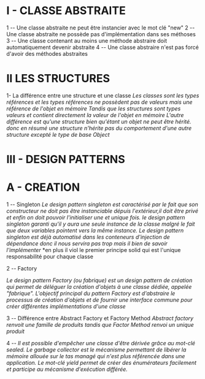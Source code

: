 ﻿# I - CLASSE ABSTRAITE

1 -- Une classe abstraite ne peut être instancier avec le mot clé "new"
2 -- Une classe abstraite ne possède pas d'implémentation dans ses méthoses
3 -- Une classe contenant au moins une méthode abstraire doit automatiquement devenir abstraite
4 -- Une classe abstraire n'est pas forcé d'avoir des méthodes abstraites

# II LES STRUCTURES

1- La différence entre une structure et une classe
*Les classes sont les types références et les types références ne possèdent pas de valeurs mais une référence de l'objet en mémoire*
*Tandis que les structures sont types valeurs et contient directement la valeur de l'objet en mémoire*
*L'autre différence est qu'une structure bien qu'étant un objet ne peut être hérité. donc en résumé une structure n'hérite pas du comportement d'une autre structure excepté le type de base Object*



# III - DESIGN PATTERNS

# A - CREATION

1 -- Singleton
*Le design pattern singleton est caractérisé par le fait que son constructeur ne doit pas être instanciable dépuis l'extérieur,il doit être privé et enfin on doit pouvoir l'initialiser une et unique fois.*
*le design pattern singleton garanti qu'il y aura une seule instance de la classe malgré le fait que deux variables pointent vers la même instance.*
*Le design pattern singleton est déjà automatisé dans les conteneurs d'injection de dépendance donc il nous servira pas trop mais il bien de savoir l'implémenter*
*en plus il viol le premier principe solid qui est l'unique responsabilité pour chaque classe

2 -- Factory

*Le design pattern Factory (ou fabrique) est un design pattern de création qui permet de déléguer la création d'objets à une classe dédiée, appelée "fabrique".*
*L'objectif principal du pattern Factory est d'abstraire le processus de création d'objets et de fournir une interface commune pour créer différentes implémentations d'une classe*


3 -- Différence entre Abstract Factory et Factory Method
*Abstract factory renvoit une famille de produits tandis que Factor Method renvoi un unique produit*


4 -- 
*Il est possible d'empêcher une classe d'être dérivée grâce au mot-clé sealed.*
*Le garbage collector est le mécanisme permettant de libérer la mémoire allouée sur le tas managé qui n'est plus référencée dans une application.*
*Le mot-clé yield permet de créer des énumérateurs facilement et participe au mécanisme d'exécution différée.*